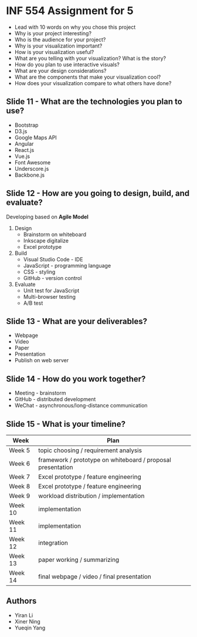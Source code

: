 # INF 554 Assignment for 5

- Lead with 10 words on why you chose this project
- Why is your project interesting?
- Who is the audience for your project?
- Why is your visualization important?
- How is your visualization useful?
- What are you telling with your visualization? What is the story?
- How do you plan to use interactive visuals?
- What are your design considerations?
- What are the components that make your visualization cool?
- How does your visualization compare to what others have done?
## Slide 11 - What are the technologies you plan to use?
- Bootstrap
- D3.js
- Google Maps API
- Angular
- React.js
- Vue.js
- Font Awesome
- Underscore.js
- Backbone.js

## Slide 12 - How are you going to design, build, and evaluate?
Developing based on **Agile Model**
1. Design
    - Brainstorm on whiteboard
    - Inkscape digitalize
    - Excel prototype
2. Build
    - Visual Studio Code - IDE
    - JavaScript - programming language
    - CSS - styling
    - GitHub - version control
3. Evaluate 
    - Unit test for JavaScript
    - Multi-browser testing
    - A/B test
## Slide 13 - What are your deliverables?
- Webpage
- Video
- Paper
- Presentation
- Publish on web server

## Slide 14 - How do you work together?
- Meeting - brainstorm
- GitHub - distributed development
- WeChat - asynchronous/long-distance communication

## Slide 15 - What is your timeline?
**Week** | **Plan**
--- | ---
Week 5 | topic choosing / requirement analysis 
Week 6 | framework / prototype on whiteboard / proposal presentation
Week 7 | Excel prototype / feature engineering
Week 8 | Excel prototype / feature engineering
Week 9 | workload distribution / implementation
Week 10 | implementation
Week 11 | implementation
Week 12 | integration 
Week 13 | paper working / summarizing
Week 14 | final webpage / video / final presentation

## Authors
- Yiran Li
- Xiner Ning
- Yueqin Yang 